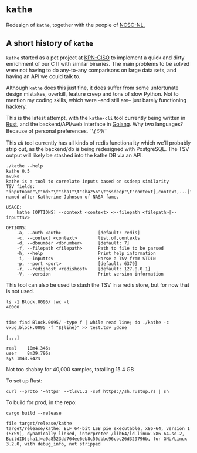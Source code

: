 # `kathe`

Redesign of `kathe`, together with the people of [NCSC-NL.](https://github.com/ncsc-nl)

## A short history of `kathe`  

`kathe` started as a pet project at [KPN-CISO](https://github.com/kpn-ciso) to implement a quick and dirty enrichment of our CTI with similar binaries. The main problems to be solved were not having to do any-to-any comparisons on large data sets, and having an API we could talk to.

Although `kathe` does this just fine, it does suffer from some unfortunate design mistakes, overkill, feature creep and tons of slow Python. Not to mention my coding skills, which were –and still are– just barely functioning hackery.

This is the latest attempt, with the `kathe-cli` tool currently being written in [Rust](https://www.rust-lang.org/), and the backend/API/web interface in [Golang](https://go.dev/). Why two languages? Because of personal preferences. ¯\\_(ツ)_/¯

This *cli* tool currently has all kinds of redis functionality which we'll probably strip out, as the backend/db is being redesigned with PostgreSQL. The TSV output will likely be stashed into the kathe DB via an API. 

``` shell
./kathe --help
kathe 0.5
avuko
kathe is a tool to correlate inputs based on ssdeep similarity
TSV fields: "inputname"\t"md5"\t"sha1"\t"sha256"\t"ssdeep"\t"context[,context,...]"
named after Katherine Johnson of NASA fame.

USAGE:
    kathe [OPTIONS] --context <context> <--filepath <filepath>|--inputtsv>

OPTIONS:
    -a, --auth <auth>              [default: redis]
    -c, --context <context>        list,of,contexts
    -d, --dbnumber <dbnumber>      [default: 7]
    -f, --filepath <filepath>      Path to file to be parsed
    -h, --help                     Print help information
    -i, --inputtsv                 Parse a TSV from STDIN
    -p, --port <port>              [default: 6379]
    -r, --redishost <redishost>    [default: 127.0.0.1]
    -V, --version                  Print version information
```

This tool can also be used to stash the TSV in a redis store, but for now that is not used.

```shell
ls -1 Block.0095/ |wc -l
40000


time find Block.0095/ -type f | while read line; do ./kathe -c vxug,block.0095 -f "${line}" >> test.tsv ;done

[...]

real	10m4.346s
user	8m39.796s
sys	1m48.942s
```

Not too shabby for 40,000 samples, totalling 15.4 GB



To set up Rust:

```shell
curl --proto '=https' --tlsv1.2 -sSf https://sh.rustup.rs | sh
```

To build for prod, in the repo:

```shell
cargo build --release

file target/release/kathe
target/release/kathe: ELF 64-bit LSB pie executable, x86-64, version 1 (SYSV), dynamically linked, interpreter /lib64/ld-linux-x86-64.so.2, BuildID[sha1]=a0a8523dd764ee6eb8c50dbbc96cbc26d329796b, for GNU/Linux 3.2.0, with debug_info, not stripped
```

